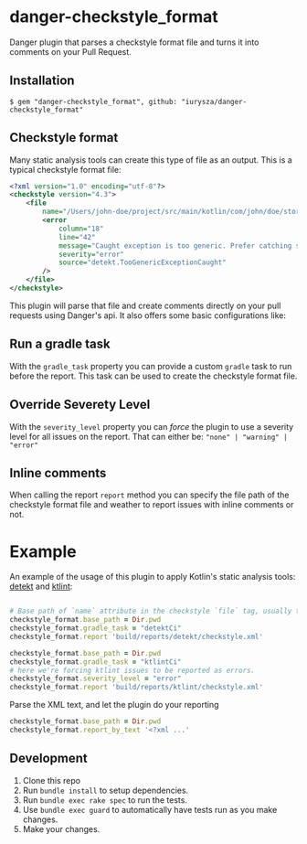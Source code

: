 # danger-checkstyle_format

Danger plugin that parses a checkstyle format file and turns it into comments on your Pull Request.

## Installation
``` bashrc
$ gem "danger-checkstyle_format", github: "iurysza/danger-checkstyle_format"
```

## Checkstyle format
Many static analysis tools can create this type of file as an output.
This is a typical checkstyle format file:
``` xml  
<?xml version="1.0" encoding="utf-8"?>
<checkstyle version="4.3">
    <file
        name="/Users/john-doe/project/src/main/kotlin/com/john/doe/storage/ExternalStorageService.kt">
        <error
            column="18"
            line="42"
            message="Caught exception is too generic. Prefer catching specific exceptions to the case that is currently handled."
            severity="error" 
            source="detekt.TooGenericExceptionCaught"
        />
    </file>
</checkstyle>
```

This plugin will parse that file and create comments directly on your pull requests using Danger's api.
It also offers some basic configurations like:

## Run a gradle task
With the `gradle_task` property you can provide a custom `gradle` task to run before the report. This task can be used to create the checkstyle format file.
## Override Severety Level
With the `severity_level` property you can _force_ the plugin to use a severity level for all issues on the report. 
That can either be: `"none" | "warning" | "error"`
## Inline comments
When calling the report `report` method you can specify the file path of the checkstyle format file and weather to report issues with inline comments or not.

# Example
An example of the usage of this plugin to apply Kotlin's static analysis tools: [detekt](https://github.com/detekt/detekt) and [ktlint](https://ktlint.github.io/):
``` ruby

# Base path of `name` attribute in the checkstyle `file` tag, usually that's the working directory. (`Dir.pwd` in ruby)
checkstyle_format.base_path = Dir.pwd
checkstyle_format.gradle_task = "detektCi"
checkstyle_format.report 'build/reports/detekt/checkstyle.xml'

checkstyle_format.base_path = Dir.pwd
checkstyle_format.gradle_task = "ktlintCi"
# here we're forcing ktlint issues to be reported as errors.
checkstyle_format.severity_level = "error"
checkstyle_format.report 'build/reports/ktlint/checkstyle.xml'
```


Parse the XML text, and let the plugin do your reporting
``` ruby
checkstyle_format.base_path = Dir.pwd
checkstyle_format.report_by_text '<?xml ...'
```

## Development

1. Clone this repo
2. Run `bundle install` to setup dependencies.
3. Run `bundle exec rake spec` to run the tests.
4. Use `bundle exec guard` to automatically have tests run as you make changes.
5. Make your changes.
